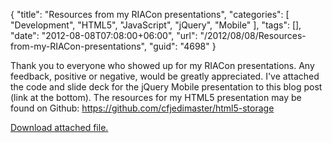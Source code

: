 {
	"title": "Resources from my RIACon presentations",
	"categories": [
		"Development",
		"HTML5",
		"JavaScript",
		"jQuery",
		"Mobile"
	],
	"tags": [],
	"date": "2012-08-08T07:08:00+06:00",
	"url": "/2012/08/08/Resources-from-my-RIACon-presentations",
	"guid": "4698"
}

Thank you to everyone who showed up for my RIACon presentations. Any feedback, positive or negative, would be greatly appreciated. I've attached the code and slide deck for the jQuery Mobile presentation to this blog post (link at the bottom). The resources for my HTML5 presentation may be found on Github: <a href="https://github.com/cfjedimaster/html5-storage">https://github.com/cfjedimaster/html5-storage</a><p><a href='enclosures/C%3A%5Chosts%5C2012%2Eraymondcamden%2Ecom%5Cenclosures%2FArchive27%2Ezip'>Download attached file.</a></p>